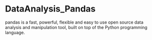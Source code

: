 # DataAnalysis_Pandas
pandas is a fast, powerful, flexible and easy to use open source data analysis and manipulation tool, built on top of the Python programming language.
